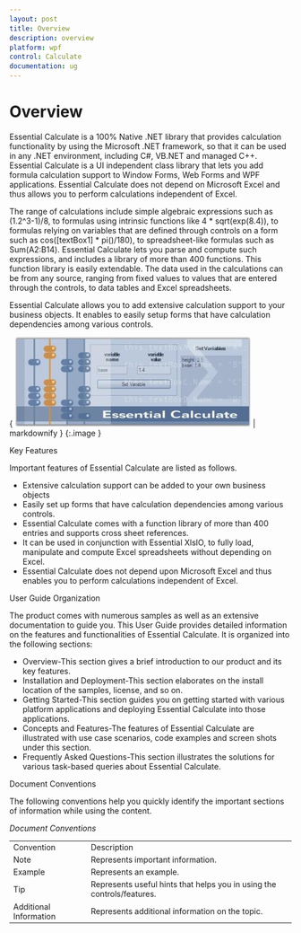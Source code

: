 ```yaml
---
layout: post
title: Overview
description: overview
platform: wpf
control: Calculate
documentation: ug
---
```


# Overview

Essential Calculate is a 100% Native .NET library that provides calculation functionality by using the Microsoft .NET framework, so that it can be used in any .NET environment, including C#, VB.NET and managed C++. Essential Calculate is a UI independent class library that lets you add formula calculation support to Window Forms, Web Forms and WPF applications. Essential Calculate does not depend on Microsoft Excel and thus allows you to perform calculations independent of Excel. 

The range of calculations include simple algebraic expressions such as (1.2^3-1)/8, to formulas using intrinsic functions like 4 * sqrt(exp(8.4)), to formulas relying on variables that are defined through controls on a form such as cos([textBox1] * pi()/180), to spreadsheet-like formulas such as Sum(A2:B14). Essential Calculate lets you parse and compute such expressions, and includes a library of more than 400 functions. This function library is easily extendable. The data used in the calculations can be from any source, ranging from fixed values to values that are entered through the controls, to data tables and Excel spreadsheets.

Essential Calculate allows you to add extensive calculation support to your business objects. It enables to easily setup forms that have calculation dependencies among various controls.

{ ![](Overview_images/Overview_img1.jpeg) | markdownify }
{:.image }


Key Features

Important features of Essential Calculate are listed as follows.

* Extensive calculation support can be added to your own business objects 
* Easily set up forms that have calculation dependencies among various controls.
* Essential Calculate comes with a function library of more than 400 entries and supports cross sheet references.
* It can be used in conjunction with Essential XlsIO, to fully load, manipulate and compute Excel spreadsheets without depending on Excel.
* Essential Calculate does not depend upon Microsoft Excel and thus enables you to perform calculations independent of Excel.

User Guide Organization

The product comes with numerous samples as well as an extensive documentation to guide you. This User Guide provides detailed information on the features and functionalities of Essential Calculate. It is organized into the following sections:

* Overview-This section gives a brief introduction to our product and its key features.
* Installation and Deployment-This section elaborates on the install location of the samples, license, and so on.
* Getting Started-This section guides you on getting started with various platform applications and deploying Essential Calculate into those applications.
* Concepts and Features-The features of Essential Calculate are illustrated with use case scenarios, code examples and screen shots under this section.
* Frequently Asked Questions-This section illustrates the solutions for various task-based queries about Essential Calculate.



Document Conventions

The following conventions help you quickly identify the important sections of information while using the content.

_Document Conventions_

<table>
<tr>
<td>
Convention</td><td>
Description</td></tr>
<tr>
<td>
Note</td><td>
Represents important information.</td></tr>
<tr>
<td>
Example</td><td>
Represents an example.</td></tr>
<tr>
<td>
Tip</td><td>
Represents useful hints that helps you in using the controls/features.</td></tr>
<tr>
<td>
Additional Information</td><td>
Represents additional information on the topic.</td></tr>
</table>


